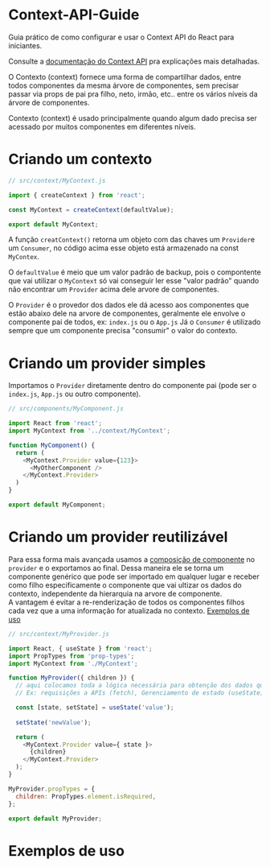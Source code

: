 # Context-API-Guide
Guia prático de como configurar e usar o Context API do React para iniciantes.

Consulte a [documentação do Context API](https://pt-br.reactjs.org/docs/context.html) pra explicações mais detalhadas.

O Contexto (context) fornece uma forma de compartilhar dados, entre todos componentes da mesma árvore de componentes, sem precisar passar via props de pai pra filho, neto, irmão, etc.. entre os vários níveis da árvore de componentes.

Contexto (context) é usado principalmente quando algum dado precisa ser acessado por muitos componentes em diferentes níveis.

# Criando um contexto

```js
// src/context/MyContext.js

import { createContext } from 'react';

const MyContext = createContext(defaultValue);

export default MyContext;
```
A função `creatContext()` retorna um objeto com das chaves um `Provider`e um `Consumer`, no código acima esse objeto está armazenado na const `MyContex`.

O `defaultValue` é meio que um valor padrão de backup, pois o compontente que vai utilizar o `MyContext` só vai conseguir ler esse "valor padrão" quando não encontrar um `Provider` acima dele arvore de componentes.

O `Provider` é o provedor dos dados ele dá acesso aos componentes que estão abaixo dele na arvore de componentes, geralmente ele envolve o componente pai de todos, ex: `index.js` ou o `App.js`
Já o `Consumer` é utilizado sempre que um componente precisa "consumir" o valor do contexto.

# Criando um provider simples

Importamos o `Provider` diretamente dentro do componente pai (pode ser o `index.js`, `App.js` ou outro componente).

```js
// src/components/MyComponent.js

import React from 'react';
import MyContext from '../context/MyContext';

function MyComponent() {
  return (
    <MyContext.Provider value={123}>
      <MyOtherComponent />
    </MyContext.Provider>
  )
}

export default MyComponent;
```

# Criando um provider reutilizável

Para essa forma mais avançada usamos a [composição de componente](https://pt-br.reactjs.org/docs/composition-vs-inheritance.html) no `provider` e o exportamos ao final. Dessa maneira ele se torna um componente genérico que pode ser importado em qualquer lugar e receber como filho especificamente o componente que vai ultizar os dados do contexto, independente da hierarquia na arvore de componente.\
A vantagem é evitar a re-renderização de todos os componentes filhos cada vez que a uma informação for atualizada no contexto. [Exemplos de uso](#exemplos-de-uso)

```js
// src/context/MyProvider.js

import React, { useState } from 'react';
import PropTypes from 'prop-types';
import MyContext from './MyContext';

function MyProvider({ children }) {
  // aqui colocamos toda a lógica necessária para obtenção dos dados que vamos prover.
  // Ex: requisições a APIs (fetch), Gerenciamento de estado (useState), etc.

  const [state, setState] = useState('value');
  
  setState('newValue');

  return (
    <MyContext.Provider value={ state }>
      {children}
    </MyContext.Provider>
  );
}

MyProvider.propTypes = {
  children: PropTypes.element.isRequired,
};

export default MyProvider;
```
# Exemplos de uso
